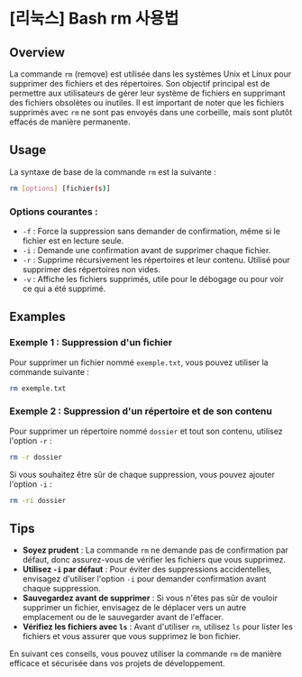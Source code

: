 # [리눅스] Bash rm 사용법

## Overview
La commande `rm` (remove) est utilisée dans les systèmes Unix et Linux pour supprimer des fichiers et des répertoires. Son objectif principal est de permettre aux utilisateurs de gérer leur système de fichiers en supprimant des fichiers obsolètes ou inutiles. Il est important de noter que les fichiers supprimés avec `rm` ne sont pas envoyés dans une corbeille, mais sont plutôt effacés de manière permanente.

## Usage
La syntaxe de base de la commande `rm` est la suivante :

```bash
rm [options] [fichier(s)]
```

### Options courantes :
- `-f` : Force la suppression sans demander de confirmation, même si le fichier est en lecture seule.
- `-i` : Demande une confirmation avant de supprimer chaque fichier.
- `-r` : Supprime récursivement les répertoires et leur contenu. Utilisé pour supprimer des répertoires non vides.
- `-v` : Affiche les fichiers supprimés, utile pour le débogage ou pour voir ce qui a été supprimé.

## Examples
### Exemple 1 : Suppression d'un fichier
Pour supprimer un fichier nommé `exemple.txt`, vous pouvez utiliser la commande suivante :

```bash
rm exemple.txt
```

### Exemple 2 : Suppression d'un répertoire et de son contenu
Pour supprimer un répertoire nommé `dossier` et tout son contenu, utilisez l'option `-r` :

```bash
rm -r dossier
```

Si vous souhaitez être sûr de chaque suppression, vous pouvez ajouter l'option `-i` :

```bash
rm -ri dossier
```

## Tips
- **Soyez prudent** : La commande `rm` ne demande pas de confirmation par défaut, donc assurez-vous de vérifier les fichiers que vous supprimez.
- **Utilisez `-i` par défaut** : Pour éviter des suppressions accidentelles, envisagez d'utiliser l'option `-i` pour demander confirmation avant chaque suppression.
- **Sauvegardez avant de supprimer** : Si vous n'êtes pas sûr de vouloir supprimer un fichier, envisagez de le déplacer vers un autre emplacement ou de le sauvegarder avant de l'effacer.
- **Vérifiez les fichiers avec `ls`** : Avant d'utiliser `rm`, utilisez `ls` pour lister les fichiers et vous assurer que vous supprimez le bon fichier.

En suivant ces conseils, vous pouvez utiliser la commande `rm` de manière efficace et sécurisée dans vos projets de développement.